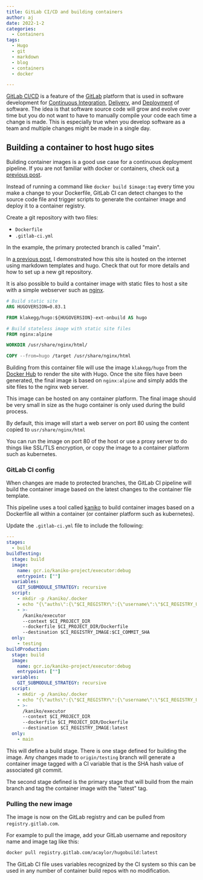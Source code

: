 ```yaml
---
title: GitLab CI/CD and building containers
author: aj
date: 2022-1-2
categories:
  - Containers
tags:
  - Hugo
  - git
  - markdown
  - blog
  - containers
  - docker

---
```


[GitLab CI/CD][1] is a feature of the [GitLab][2] platform that is used in software development for [Continuous Integration][3], [Delivery][4], and [Deployment][5] of software. The idea is that software source code will grow and evolve over time but you do not want to have to manually compile your code each time a change is made. This is especially true when you develop software as a team and multiple changes might be made in a single day.

## Building a container to host hugo sites

Building container images is a good use case for a continuous deployment pipeline. If you are not familiar with docker or containers, check out [a previous post][6].

Instead of running a command like `docker build $image:tag` every time you make a change to your Dockerfile, GitLab CI can detect changes to the source code file and trigger scripts to generate the container image and deploy it to a container registry.

Create a git repository with two files:

- `Dockerfile`
- `.gitlab-ci.yml`

In the example, the primary protected branch is called "main".

In [a previous post][7], I demonstrated how this site is hosted on the internet using markdown templates and hugo. Check that out for more details and how to set up a new git repository.

It is also possible to build a container image with static files to host a site with a simple webserver such as [nginx][8].

```Dockerfile
# Build static site
ARG HUGOVERSION=0.83.1

FROM klakegg/hugo:${HUGOVERSION}-ext-onbuild AS hugo

# Build stateless image with static site files
FROM nginx:alpine

WORKDIR /usr/share/nginx/html/

COPY --from=hugo /target /usr/share/nginx/html
```

Building from this container file will use the image `klakegg/hugo` from the [Docker Hub][9] to render the site with Hugo. Once the site files have been generated, the final image is based on `nginx:alpine` and simply adds the site files to the nginx web server.

This image can be hosted on any container platform. The final image should be very small in size as the hugo container is only used during the build process.

By default, this image will start a web server on port 80 using the content copied to `usr/share/nginx/html`

You can run the image on port 80 of the host or use a proxy server to do things like SSL/TLS encryption, or copy the image to a container platform such as kubernetes.

### GitLab CI config

When changes are made to protected branches, the GitLab CI pipeline will build the container image based on the latest changes to the container file template.

This pipeline uses a tool called [kaniko][10] to build container images based on a Dockerfile all within a container (or container platform such as kubernetes).

Update the `.gitlab-ci.yml` file to include the following:

```yaml
---
stages:
  - build
buildTesting:
  stage: build
  image:
    name: gcr.io/kaniko-project/executor:debug
    entrypoint: [""]
  variables:
    GIT_SUBMODULE_STRATEGY: recursive
  script:
    - mkdir -p /kaniko/.docker
    - echo "{\"auths\":{\"$CI_REGISTRY\":{\"username\":\"$CI_REGISTRY_USER\",\"password\":\"$CI_REGISTRY_PASSWORD\"}}}" > /kaniko/.docker/config.json
    - >-
      /kaniko/executor
      --context $CI_PROJECT_DIR
      --dockerfile $CI_PROJECT_DIR/Dockerfile
      --destination $CI_REGISTRY_IMAGE:$CI_COMMIT_SHA
  only:
    - testing
buildProduction:
  stage: build
  image:
    name: gcr.io/kaniko-project/executor:debug
    entrypoint: [""]
  variables:
    GIT_SUBMODULE_STRATEGY: recursive
  script:
    - mkdir -p /kaniko/.docker
    - echo "{\"auths\":{\"$CI_REGISTRY\":{\"username\":\"$CI_REGISTRY_USER\",\"password\":\"$CI_REGISTRY_PASSWORD\"}}}" > /kaniko/.docker/config.json
    - >-
      /kaniko/executor
      --context $CI_PROJECT_DIR
      --dockerfile $CI_PROJECT_DIR/Dockerfile
      --destination $CI_REGISTRY_IMAGE:latest
  only:
    - main
```

This will define a build stage. There is one stage defined for building the image. Any changes made to `origin/testing` branch will generate a container image tagged with a CI variable that is the SHA hash value of associated git commit.

The second stage defined is the primary stage that will build from the main branch and tag the container image with the "latest" tag.

### Pulling the new image

The image is now on the GitLab registry and can be pulled from `registry.gitlab.com`.

For example to pull the image, add your GitLab username and repository name and image tag like this:

```bash
docker pull registry.gitlab.com/acaylor/hugobuild:latest
```

The GitLab CI file uses variables recognized by the CI system so this can be used in any number of container build repos with no modification.

 [1]: https://docs.gitlab.com/ee/ci/
 [2]: https://en.wikipedia.org/wiki/GitLab
 [3]: https://docs.gitlab.com/ee/ci/introduction/index.html#continuous-integration
 [4]: https://docs.gitlab.com/ee/ci/introduction/index.html#continuous-delivery
 [5]: https://docs.gitlab.com/ee/ci/introduction/index.html#continuous-deployment
 [6]: /posts/containers/
 [7]: /posts/building-this-blog/
 [8]: https://docs.nginx.com/nginx/admin-guide/web-server/
 [9]: https://hub.docker.com/
 [10]: https://github.com/GoogleContainerTools/kaniko
